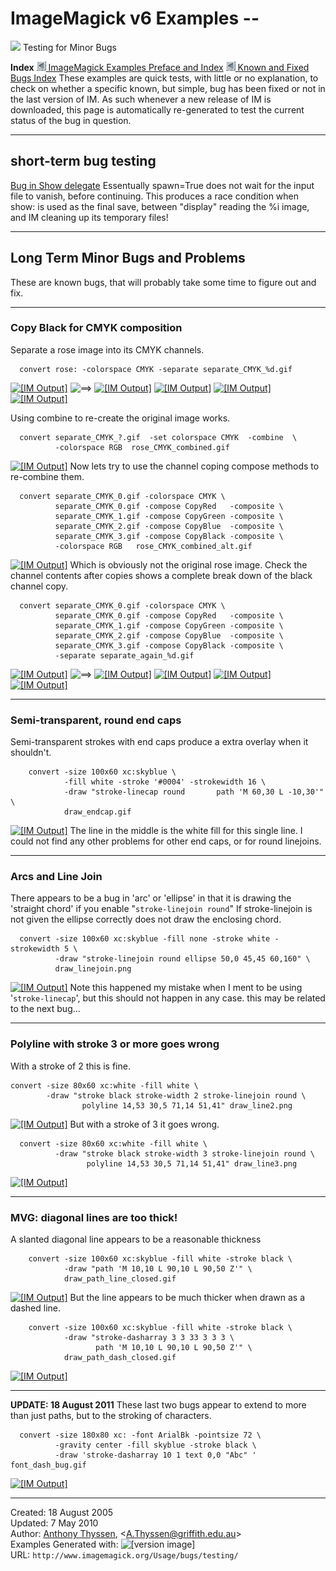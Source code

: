 # ImageMagick v6 Examples --  
 ![](../img_www/space.gif) Testing for Minor Bugs

**Index**
[![](../../img_www/granitesm_left.gif) ImageMagick Examples Preface and Index](../../)
[![](../../img_www/granitesm_left.gif) Known and Fixed Bugs Index](../)
These examples are quick tests, with little or no explanation, to check on whether a specific known, but simple, bug has been fixed or not in the last version of IM. As such whenever a new release of IM is downloaded, this page is automatically re-generated to test the current status of the bug in question.

------------------------------------------------------------------------

## short-term bug testing

[Bug in Show delegate](../../forum_link.cgi/?p=74367)
Essentually spawn=True does not wait for the input file to vanish, before continuing. This produces a race condition when show: is used as the final save, between "display" reading the %i image, and IM cleaning up its temporary files!

------------------------------------------------------------------------

## Long Term Minor Bugs and Problems

These are known bugs, that will probably take some time to figure out and fix.

------------------------------------------------------------------------

### Copy Black for CMYK composition

Separate a rose image into its CMYK channels.
  
      convert rose: -colorspace CMYK -separate separate_CMYK_%d.gif

[![\[IM Output\]](rose.gif)](rose.gif) ![==&gt;](../img_www/right.gif) [![\[IM Output\]](separate_CMYK_0.gif)](separate_CMYK_0.gif) [![\[IM Output\]](separate_CMYK_1.gif)](separate_CMYK_1.gif) [![\[IM Output\]](separate_CMYK_2.gif)](separate_CMYK_2.gif) [![\[IM Output\]](separate_CMYK_3.gif)](separate_CMYK_3.gif)

Using combine to re-create the original image works.
  
      convert separate_CMYK_?.gif  -set colorspace CMYK  -combine  \
              -colorspace RGB  rose_CMYK_combined.gif

  
[![\[IM Output\]](rose_CMYK_combined.gif)](rose_CMYK_combined.gif)
Now lets try to use the channel coping compose methods to re-combine them.
  
      convert separate_CMYK_0.gif -colorspace CMYK \
              separate_CMYK_0.gif -compose CopyRed   -composite \
              separate_CMYK_1.gif -compose CopyGreen -composite \
              separate_CMYK_2.gif -compose CopyBlue  -composite \
              separate_CMYK_3.gif -compose CopyBlack -composite \
              -colorspace RGB   rose_CMYK_combined_alt.gif

  
[![\[IM Output\]](rose_CMYK_combined_alt.gif)](rose_CMYK_combined_alt.gif)
Which is obviously not the original rose image.
Check the channel contents after copies shows a complete break down of the black channel copy.
  
      convert separate_CMYK_0.gif -colorspace CMYK \
              separate_CMYK_0.gif -compose CopyRed   -composite \
              separate_CMYK_1.gif -compose CopyGreen -composite \
              separate_CMYK_2.gif -compose CopyBlue  -composite \
              separate_CMYK_3.gif -compose CopyBlack -composite \
              -separate separate_again_%d.gif

[![\[IM Output\]](rose.gif)](rose.gif) ![==&gt;](../img_www/right.gif) [![\[IM Output\]](separate_again_0.gif)](separate_again_0.gif) [![\[IM Output\]](separate_again_1.gif)](separate_again_1.gif) [![\[IM Output\]](separate_again_2.gif)](separate_again_2.gif) [![\[IM Output\]](separate_again_3.gif)](separate_again_3.gif)

------------------------------------------------------------------------

### Semi-transparent, round end caps

Semi-transparent strokes with end caps produce a extra overlay when it shouldn't.
  
        convert -size 100x60 xc:skyblue \
                -fill white -stroke '#0004' -strokewidth 16 \
                -draw "stroke-linecap round       path 'M 60,30 L -10,30'" \
                draw_endcap.gif

  
[![\[IM Output\]](draw_endcap.gif)](draw_endcap.gif)
The line in the middle is the white fill for this single line.
I could not find any other problems for other end caps, or for round linejoins.

------------------------------------------------------------------------

### Arcs and Line Join

There appears to be a bug in 'arc' or 'ellipse' in that it is drawing the 'straight chord' if you enable "`stroke-linejoin round`" If stroke-linejoin is not given the ellipse correctly does not draw the enclosing chord.
  
      convert -size 100x60 xc:skyblue -fill none -stroke white -strokewidth 5 \
              -draw "stroke-linejoin round ellipse 50,0 45,45 60,160" \
              draw_linejoin.png

  
[![\[IM Output\]](draw_linejoin.png)](draw_linejoin.png)
Note this happened my mistake when I ment to be using '`stroke-linecap`', but this should not happen in any case.
this may be related to the next bug...

------------------------------------------------------------------------

### Polyline with stroke 3 or more goes wrong

With a stroke of 2 this is fine.
  
    convert -size 80x60 xc:white -fill white \
            -draw "stroke black stroke-width 2 stroke-linejoin round \
                    polyline 14,53 30,5 71,14 51,41" draw_line2.png

  
[![\[IM Output\]](draw_line2.png)](draw_line2.png)
But with a stroke of 3 it goes wrong.
  
      convert -size 80x60 xc:white -fill white \
              -draw "stroke black stroke-width 3 stroke-linejoin round \
                     polyline 14,53 30,5 71,14 51,41" draw_line3.png

  
[![\[IM Output\]](draw_line3.png)](draw_line3.png)

------------------------------------------------------------------------

### MVG: diagonal lines are too thick!

A slanted diagonal line appears to be a reasonable thickness
  
        convert -size 100x60 xc:skyblue -fill white -stroke black \
                -draw "path 'M 10,10 L 90,10 L 90,50 Z'" \
                draw_path_line_closed.gif

  
[![\[IM Output\]](draw_path_line_closed.gif)](draw_path_line_closed.gif)
But the line appears to be much thicker when drawn as a dashed line.
  
        convert -size 100x60 xc:skyblue -fill white -stroke black \
                -draw "stroke-dasharray 3 3 33 3 3 3 \
                       path 'M 10,10 L 90,10 L 90,50 Z'" \
                draw_path_dash_closed.gif

  
[![\[IM Output\]](draw_path_dash_closed.gif)](draw_path_dash_closed.gif)

------------------------------------------------------------------------

**UPDATE: 18 August 2011**
These last two bugs appear to extend to more than just paths, but to the stroking of characters.
  
      convert -size 180x80 xc: -font ArialBk -pointsize 72 \
              -gravity center -fill skyblue -stroke black \
              -draw 'stroke-dasharray 10 1 text 0,0 "Abc" ' font_dash_bug.gif

  
[![\[IM Output\]](font_dash_bug.gif)](font_dash_bug.gif)

------------------------------------------------------------------------

Created: 18 August 2005  
 Updated: 7 May 2010  
 Author: [Anthony Thyssen](http://www.ict.griffith.edu.au/anthony/anthony.html), &lt;[A.Thyssen@griffith.edu.au](http://www.ict.griffith.edu.au/anthony/mail.shtml)&gt;  
 Examples Generated with: ![\[version image\]](version.gif)  
 URL: `http://www.imagemagick.org/Usage/bugs/testing/`
